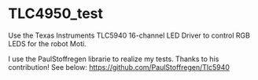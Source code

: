 # TLC4950_test
Use the Texas Instruments TLC5940 16-channel LED Driver to control RGB LEDS for the robot Moti.



I use the PaulStoffregen librarie to realize my tests. Thanks to his contribution! 
See below: 
<https://github.com/PaulStoffregen/Tlc5940>
